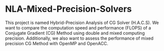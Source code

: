 # NLA-Mixed-Precision-Solvers

This project is named Hybrid-Precision Analysis of CG Solver (H.A.C.S). We want to compare the computation speed and performance (FLOPS) of a Conjugate Gradient (CG) Method using double and mixed computing precision. Additionally, we also want to assess the performance of mixed precision CG Method with OpenMP and OpenACC.
